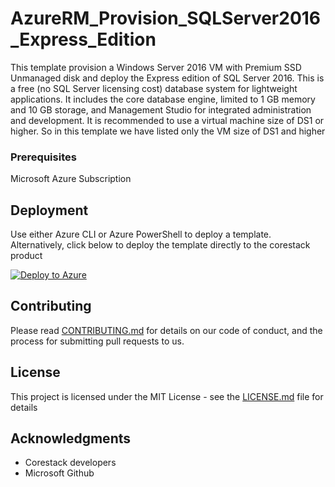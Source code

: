 
# AzureRM_Provision_SQLServer2016_Express_Edition

This template provision a Windows Server 2016 VM with Premium SSD Unmanaged disk and deploy the Express edition of SQL Server 2016. This is a free (no SQL Server licensing cost) database system for lightweight applications. It includes the core database engine, limited to 1 GB memory and 10 GB storage, and Management Studio for integrated administration and development. It is recommended to use a virtual machine size of DS1 or higher. So in this template we have listed only the VM size of DS1 and higher

### Prerequisites

Microsoft Azure Subscription

## Deployment

Use either Azure CLI or Azure PowerShell to deploy a template. Alternatively, click below to deploy the template directly to the corestack product 

[![Deploy to Azure](https://docs.corestack.io/wp-content/uploads/2019/09/deploy-to-corestack.svg)](http://qa.corestack.io/heatstack/templates?repositories=github&external_redirect=true&name=AzureRM_Provision_SQLServer2016_Express_Edition&url=https://raw.githubusercontent.com/corestacklabs/Templates/master/arm/AzureRM_Provision_SQLServer2016_Express_Edition/AzureRM_Provision_SQLServer2016_Express_Edition_content.json&engine=arm&type[0]=Cloud&classification[0]=Provisioning&scope=tenant#/mytemplates)

## Contributing

Please read [CONTRIBUTING.md](https://gist.github.com/karthick-kk/30e4fd3f279492b4f040d5cd569d21d0) for details on our code of conduct, and the process for submitting pull requests to us.

## License

This project is licensed under the MIT License - see the [LICENSE.md](LICENSE.md) file for details

## Acknowledgments

* Corestack developers
* Microsoft Github

